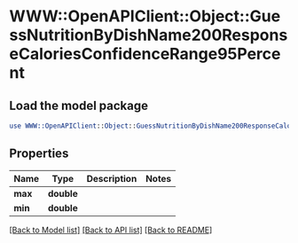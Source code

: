 # WWW::OpenAPIClient::Object::GuessNutritionByDishName200ResponseCaloriesConfidenceRange95Percent

## Load the model package
```perl
use WWW::OpenAPIClient::Object::GuessNutritionByDishName200ResponseCaloriesConfidenceRange95Percent;
```

## Properties
Name | Type | Description | Notes
------------ | ------------- | ------------- | -------------
**max** | **double** |  | 
**min** | **double** |  | 

[[Back to Model list]](../README.md#documentation-for-models) [[Back to API list]](../README.md#documentation-for-api-endpoints) [[Back to README]](../README.md)


